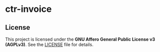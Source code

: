 # ctr-invoice
## License
This project is licensed under the **GNU Affero General Public License v3 (AGPLv3)**.
See the [LICENSE](./LICENSE) file for details.
